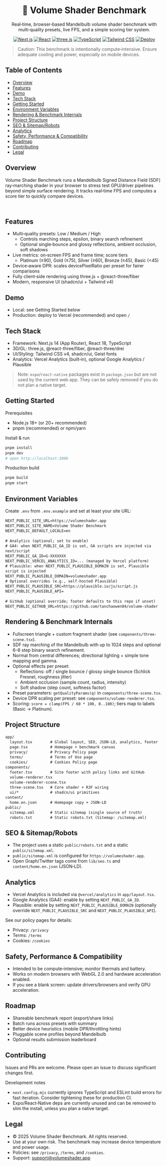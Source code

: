 <div align="center">

# 🔮 Volume Shader Benchmark

Real‑time, browser‑based Mandelbulb volume shader benchmark with multi‑quality presets, live FPS, and a simple scoring tier system.

[![Next.js](https://img.shields.io/badge/Next.js-14-000?logo=next.js)](https://nextjs.org/)
[![React](https://img.shields.io/badge/React-18-149ECA?logo=react&logoColor=fff)](https://react.dev/)
[![three.js](https://img.shields.io/badge/three.js-0.165-000?logo=three.js)](https://threejs.org/)
[![TypeScript](https://img.shields.io/badge/TypeScript-5-3178C6?logo=typescript&logoColor=fff)](https://www.typescriptlang.org/)
[![Tailwind CSS](https://img.shields.io/badge/Tailwind%20CSS-4-06B6D4?logo=tailwindcss&logoColor=fff)](https://tailwindcss.com/)
[![Deploy](https://img.shields.io/badge/Deploy-Vercel-000?logo=vercel&logoColor=fff)](https://vercel.com/)

</div>

> Caution: This benchmark is intentionally compute‑intensive. Ensure adequate cooling and power, especially on mobile devices.

## Table of Contents

- [Overview](#overview)
- [Features](#features)
- [Demo](#demo)
- [Tech Stack](#tech-stack)
- [Getting Started](#getting-started)
- [Environment Variables](#environment-variables)
- [Rendering & Benchmark Internals](#rendering--benchmark-internals)
- [Project Structure](#project-structure)
- [SEO & Sitemap/Robots](#seo--sitemaprobots)
- [Analytics](#analytics)
- [Safety, Performance & Compatibility](#safety-performance--compatibility)
- [Roadmap](#roadmap)
- [Contributing](#contributing)
- [Legal](#legal)

## Overview

Volume Shader Benchmark runs a Mandelbulb Signed Distance Field (SDF) ray‑marching shader in your browser to stress test GPU/driver pipelines beyond simple surface rendering. It tracks real‑time FPS and computes a score tier to quickly compare devices.

![screenshot](public/placeholder.jpg)

## Features

- Multi‑quality presets: Low / Medium / High
  - Controls marching steps, epsilon, binary search refinement
  - Optional single‑bounce and glossy reflections, ambient occlusion, soft shadows
- Live metrics: on‑screen FPS and frame time; score tiers
  - Platinum (≥90), Gold (≥75), Silver (≥60), Bronze (≥45), Basic (<45)
- Device‑aware DPR: scales devicePixelRatio per preset for fairer comparisons
- Fully client‑side rendering using three.js + @react-three/fiber
- Modern, responsive UI (shadcn/ui + Tailwind v4)

## Demo

- Local: see Getting Started below
- Production: deploy to Vercel (recommended) and open `/`

## Tech Stack

- Framework: Next.js 14 (App Router), React 18, TypeScript
- 3D/GL: three.js, @react-three/fiber, @react-three/drei
- UI/Styling: Tailwind CSS v4, shadcn/ui, Geist fonts
- Analytics: Vercel Analytics (built‑in), optional Google Analytics / Plausible

> Note: `expo`/`react-native` packages exist in `package.json` but are not used by the current web app. They can be safely removed if you do not plan a native target.

## Getting Started

Prerequisites

- Node.js 18+ (or 20+ recommended)
- pnpm (recommended) or npm/yarn

Install & run

```bash
pnpm install
pnpm dev
# open http://localhost:3000
```

Production build

```bash
pnpm build
pnpm start
```

## Environment Variables

Create `.env` from `.env.example` and set at least your site URL:

```env
NEXT_PUBLIC_SITE_URL=https://volumeshader.app
NEXT_PUBLIC_SITE_NAME=Volume Shader Benchmark
NEXT_PUBLIC_DEFAULT_LOCALE=en

# Analytics (optional; set to enable)
# GA4: when NEXT_PUBLIC_GA_ID is set, GA scripts are injected via next/script
NEXT_PUBLIC_GA_ID=G-XXXXXXX
NEXT_PUBLIC_VERCEL_ANALYTICS_ID=... (managed by Vercel platform)
# Plausible: when NEXT_PUBLIC_PLAUSIBLE_DOMAIN is set, Plausible script is injected
NEXT_PUBLIC_PLAUSIBLE_DOMAIN=volumeshader.app
# Optional overrides (e.g., self-hosted Plausible)
NEXT_PUBLIC_PLAUSIBLE_SRC=https://plausible.io/js/script.js
NEXT_PUBLIC_PLAUSIBLE_API=

# GitHub (optional override; footer defaults to this repo if unset)
NEXT_PUBLIC_GITHUB_URL=https://github.com/tanchaowen84/volume-shader
```

## Rendering & Benchmark Internals

- Fullscreen triangle + custom fragment shader (see `components/three-scene.tsx`).
- SDF ray marching of the Mandelbulb with up to 1024 steps and optional 6–8 step binary search refinement.
- Normal from central differences; directional lighting + simple tone mapping and gamma.
- Optional effects per preset:
  - Reflections: off / single bounce / glossy single bounce (Schlick Fresnel, roughness jitter)
  - Ambient occlusion (sample count, radius, intensity)
  - Soft shadow (step count, softness factor)
- Preset parameters: `getQualityParams(q)` in `components/three-scene.tsx`.
- Device DPR scaling per preset: see `components/volume-renderer.tsx`.
- Scoring: `score = clamp(FPS / 60 * 100, 0..100)`; tiers map to labels (Basic → Platinum).

## Project Structure

```
app/
  layout.tsx        # Global layout, SEO, JSON-LD, analytics, footer
  page.tsx          # Homepage + benchmark canvas
  privacy/          # Privacy Policy page
  terms/            # Terms of Use page
  cookies/          # Cookies Policy page
components/
  footer.tsx        # Site footer with policy links and GitHub
  volume-renderer.tsx
  volume-renderer-scene.tsx
  three-scene.tsx   # Core shader + R3F wiring
  ui/*              # shadcn/ui primitives
content/
  home.en.json      # Homepage copy + JSON-LD
public/
  sitemap.xml       # Static sitemap (single source of truth)
  robots.txt        # Static robots.txt (Sitemap: /sitemap.xml)
```

## SEO & Sitemap/Robots

- The project uses a static `public/robots.txt` and a static `public/sitemap.xml`.
- `public/sitemap.xml` is configured for `https://volumeshader.app`.
- Open Graph/Twitter tags come from `lib/seo.ts` and `content/home.en.json` (JSON‑LD).

## Analytics

- Vercel Analytics is included via `@vercel/analytics` in `app/layout.tsx`.
- Google Analytics (GA4): enable by setting `NEXT_PUBLIC_GA_ID`.
- Plausible: enable by setting `NEXT_PUBLIC_PLAUSIBLE_DOMAIN` (optionally override `NEXT_PUBLIC_PLAUSIBLE_SRC` and `NEXT_PUBLIC_PLAUSIBLE_API`).

See our policy pages for details:

- Privacy: `/privacy`
- Terms: `/terms`
- Cookies: `/cookies`

## Safety, Performance & Compatibility

- Intended to be compute‑intensive; monitor thermals and battery.
- Works on modern browsers with WebGL 2.0 and hardware acceleration enabled.
- If you see a blank screen: update drivers/browsers and verify GPU acceleration.

## Roadmap

- Shareable benchmark report (export/share links)
- Batch runs across presets with summary
- Better device heuristics (mobile DPR/throttling hints)
- Pluggable scene profiles beyond Mandelbulb
- Optional results submission leaderboard

## Contributing

Issues and PRs are welcome. Please open an issue to discuss significant changes first.

Development notes

- `next.config.mjs` currently ignores TypeScript and ESLint build errors for fast iteration. Consider tightening these for production CI.
- Expo/React‑Native deps are currently unused and can be removed to slim the install, unless you plan a native target.

## Legal

- © 2025 Volume Shader Benchmark. All rights reserved.
- Use at your own risk. The benchmark may increase device temperature and power usage.
- Policies: see `/privacy`, `/terms`, and `/cookies`.
 - Support: support@volumeshader.app
